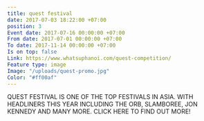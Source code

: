 ```yaml
---
title: quest festival
date: 2017-07-03 18:22:00 +07:00
position: 3
Event date: 2017-07-16 00:00:00 +07:00
From date: 2017-07-01 00:00:00 +07:00
To date: 2017-11-14 00:00:00 +07:00
Is on top: false
Link: https://www.whatsuphanoi.com/quest-competition/
Feature type: image
Image: "/uploads/quest-promo.jpg"
Color: "#ff00af"
---
```


QUEST FESTIVAL IS ONE OF THE TOP FESTIVALS IN ASIA. WITH HEADLINERS THIS YEAR INCLUDING THE ORB, SLAMBOREE, JON KENNEDY AND MANY MORE. CLICK HERE TO FIND OUT MORE!
